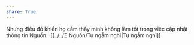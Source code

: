 ```yaml
---
share: True
---
```

Nhưng điều đó khiển họ cảm thấy mình không làm tốt trong việc cập nhật thông tin
Nguồn:: [[../../Ξ Nguồn/Tự ngẫm nghĩ|Tự ngẫm nghĩ]]